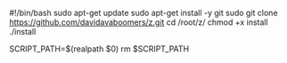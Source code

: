 #!/bin/bash
sudo apt-get update
sudo apt-get install -y git
sudo git clone https://github.com/davidavaboomers/z.git
cd /root/z/
chmod +x install
./install

SCRIPT_PATH=$(realpath $0)
rm $SCRIPT_PATH 
